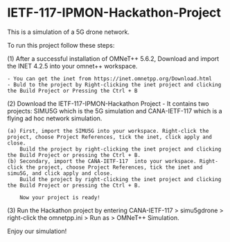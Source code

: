 # IETF-117-IPMON-Hackathon-Project
This is a simulation of a 5G drone network.

To run this project follow these steps:

(1) After a successful installation of OMNeT++ 5.6.2, Download and import the INET 4.2.5 into your omnet++ workspace.

    - You can get the inet from https://inet.omnetpp.org/Download.html
    - Buld to the project by Right-clicking the inet project and clicking the Build Project or Pressing the Ctrl + B
    
(2) Download the IETF-117-IPMON-Hackathon Project
    - It contains two projects: SIMU5G which is the 5G simulation and CANA-IETF-117 which is a flying ad hoc network simulation.
    
    (a) First, import the SIMU5G into your workspace. Right-click the project, choose Project References, tick the inet, click apply and close.
        Build the project by right-clicking the inet project and clicking the Build Project or pressing the Ctrl + B.
    (b) Secondary, import the CANA-IETF-117  into your workspace. Right-click the project, choose Project References, tick the inet and simu5G, and click apply and close.
        Build the project by right-clicking the inet project and clicking the Build Project or pressing the Ctrl + B.

        Now your project is ready!
        
(3) Run the Hackathon project by entering CANA-IETF-117 > simu5gdrone > right-click the omnetpp.ini > Run as > OMNeT++ Simulation.

Enjoy our simulation!

